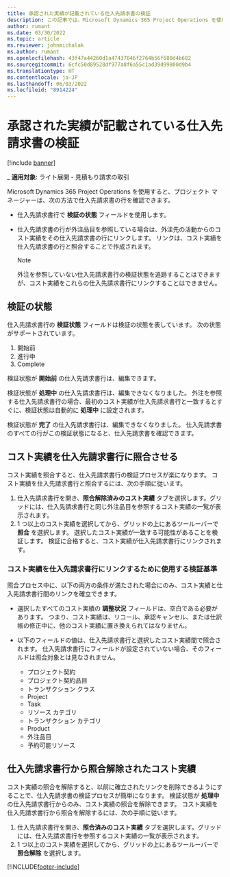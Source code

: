 ```yaml
---
title: 承認された実績が記載されている仕入先請求書の検証
description: この記事では、Microsoft Dynamics 365 Project Operations を使用することで、下請け業者が作業を実行したことと、時間を記録したことが承認された実績が記載してある仕入先請求書と、プロジェクト チーム メンバーが使用した費用と資料を、プロジェクト マネージャーがどのように確認しているかについて説明しています。
author: rumant
ms.date: 03/30/2022
ms.topic: article
ms.reviewer: johnmichalak
ms.author: rumant
ms.openlocfilehash: 43f47a44260d1a47437846f2764b56f680d4b682
ms.sourcegitcommit: 6cfc50d89528df977a8f6a55c1ad39d99800d9b4
ms.translationtype: HT
ms.contentlocale: ja-JP
ms.lasthandoff: 06/03/2022
ms.locfileid: "8914224"
---
```

# <a name="verification-of-vendor-invoices-with-approved-actuals"></a>承認された実績が記載されている仕入先請求書の検証

[!include [banner](../../includes/dataverse-preview.md)]

_ **適用対象:** ライト展開 - 見積もり請求の取引

Microsoft Dynamics 365 Project Operations を使用すると、プロジェクト マネージャーは、次の方法で仕入先請求書の行を確認できます。

- 仕入先請求書行で **検証の状態** フィールドを使用します。
- 仕入先請求書の行が外注品目を参照している場合は、外注先の活動からのコスト実績をその仕入先請求書の行にリンクします。 リンクは、コスト実績を仕入先請求書の行と照合することで作成されます。

    > [!NOTE]
    > 外注を参照していない仕入先請求書行の検証状態を追跡することはできますが、コスト実績をこれらの仕入先請求書行にリンクすることはできません。

## <a name="verification-status"></a>検証の状態

仕入先請求書行の **検証状態** フィールドは検証の状態を表しています。 次の状態がサポートされています。

1. 開始前
2. 進行中
3. Complete

検証状態が **開始前** の仕入先請求書行は、編集できます。

検証状態が **処理中** の仕入先請求書行は、編集できなくなりました。 外注を参照する仕入先請求書行の場合、最初のコスト実績が仕入先請求書行と一致するとすぐに、検証状態は自動的に **処理中** に設定されます。

検証状態が **完了** の仕入先請求書行は、編集できなくなりました。 仕入先請求書のすべての行がこの検証状態になると、仕入先請求書を確認できます。

## <a name="match-cost-actuals-to-vendor-invoice-lines"></a>コスト実績を仕入先請求書行に照合させる

コスト実績を照合すると、仕入先請求書行の検証プロセスが楽になります。 コスト実績を仕入先請求書行と照合するには、次の手順に従います。

1. 仕入先請求書行を開き、**照合解除済みのコスト実績** タブを選択します。グリッドには、仕入先請求書行と同じ外注品目を参照するコスト実績の一覧が表示されます。
2. 1 つ以上のコスト実績を選択してから、グリッドの上にあるツールーバーで **照合** を選択します。 選択したコスト実績が一致する可能性があることを検証します。 検証に合格すると、コスト実績が仕入先請求書行にリンクされます。

### <a name="validation-criteria-that-are-used-to-link-cost-actuals-to-vendor-invoice-lines"></a>コスト実績を仕入先請求書行にリンクするために使用する検証基準

照合プロセス中に、以下の両方の条件が満たされた場合にのみ、コスト実績と仕入先請求書行間のリンクを確立できます。

- 選択したすべてのコスト実績の **調整状況** フィールドは、空白である必要があります。 つまり、コスト実績は、リコール、承認キャンセル、または仕訳帳の修正中に、他のコスト実績に置き換えられてはなりません。
- 以下のフィールドの値は、仕入先請求書行と選択したコスト実績間で照合されます。 仕入先請求書行にフィールドが設定されていない場合、そのフィールドは照合対象とは見なされません。

    - プロジェクト契約
    - プロジェクト契約品目
    - トランザクション クラス
    - Project
    - Task
    - リソース カテゴリ
    - トランザクション カテゴリ
    - Product
    - 外注品目
    - 予約可能リソース

## <a name="unmatch-cost-actuals-from-a-vendor-invoice-line"></a>仕入先請求書行から照合解除されたコスト実績

コスト実績の照合を解除すると、以前に確立されたリンクを削除できるようにすることで、仕入先請求書の検証プロセスが簡単になります。 検証状態が **処理中** の仕入先請求書行からのみ、コスト実績の照合を解除できます。 コスト実績を仕入先請求書行から照合を解除するには、次の手順に従います。

1. 仕入先請求書行を開き、**照合済みのコスト実績** タブを選択します。グリッドには、仕入先請求書行を参照するコスト実績の一覧が表示されます。
2. 1 つ以上のコスト実績を選択してから、グリッドの上にあるツールーバーで **照合解除** を選択します。

[!INCLUDE[footer-include](../../includes/footer-banner.md)]
